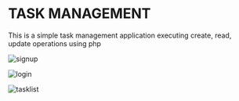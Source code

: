 # TASK MANAGEMENT

This is a simple task management application  executing create, read, update operations using php

![signup](https://github.com/Suraj370/task-management/assets/64726057/13648a51-d576-4e1f-874a-f12e623f460e)

![login](https://github.com/Suraj370/task-management/assets/64726057/24f98619-ccaa-49d7-b516-2c227a22c7fc)

![tasklist](https://github.com/Suraj370/task-management/assets/64726057/62b1bf59-03a4-4a17-b589-91b29403cac9)
